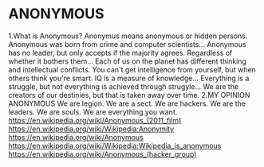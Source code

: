 # ANONYMOUS
1.What is Anonymous?
Anonymus means anonymous or hidden persons. Anonymous was born from crime and computer scientists... Anonymous has no leader, but only accepts if the majority agrees. Regardless of whether it bothers them... Each of us on the planet has different thinking and intellectual conflicts. You can't get intelligence from yourself, but when others think you're smart. IQ is a measure of knowledge... Everything is a struggle, but not everything is achieved through strugyle... We are the creators of our destinies, but that is taken away over time.
2.MY OPINION ANONYMOUS
We are legion. We are a sect. We are hackers. We are the leaders. We are souls. We are everything you want.
https://en.wikipedia.org/wiki/Anonymous_(2011_film)
https://en.wikipedia.org/wiki/Wikipedia:Anonymity
https://en.wikipedia.org/wiki/Anonymous
https://en.wikipedia.org/wiki/Wikipedia:Wikipedia_is_anonymous
https://en.wikipedia.org/wiki/Anonymous_(hacker_group)
